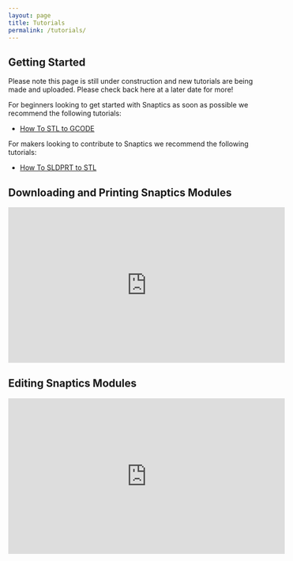 ```yaml
---
layout: page
title: Tutorials
permalink: /tutorials/
---
```


## Getting Started
Please note this page is still under construction and new tutorials are being made and uploaded. Please check back here at a later date for more!

For beginners looking to get started with Snaptics as soon as possible we recommend the following tutorials:
- [How To STL to GCODE](https://www.youtube.com/watch?v=MzanBYa82iA)

For makers looking to contribute to Snaptics we recommend the following tutorials:
- [How To SLDPRT to STL](https://www.youtube.com/watch?v=9TB1uEbOnMs)

## Downloading and Printing Snaptics Modules
<iframe width="560" height="315" src="https://www.youtube.com/embed/MzanBYa82iA" frameborder="0" allow="accelerometer; autoplay; clipboard-write; encrypted-media; gyroscope; picture-in-picture" allowfullscreen></iframe>

## Editing Snaptics Modules
<iframe width="560" height="315" src="https://www.youtube.com/embed/MzanBYa82iA" frameborder="0" allow="accelerometer; autoplay; clipboard-write; encrypted-media; gyroscope; picture-in-picture" allowfullscreen></iframe>
